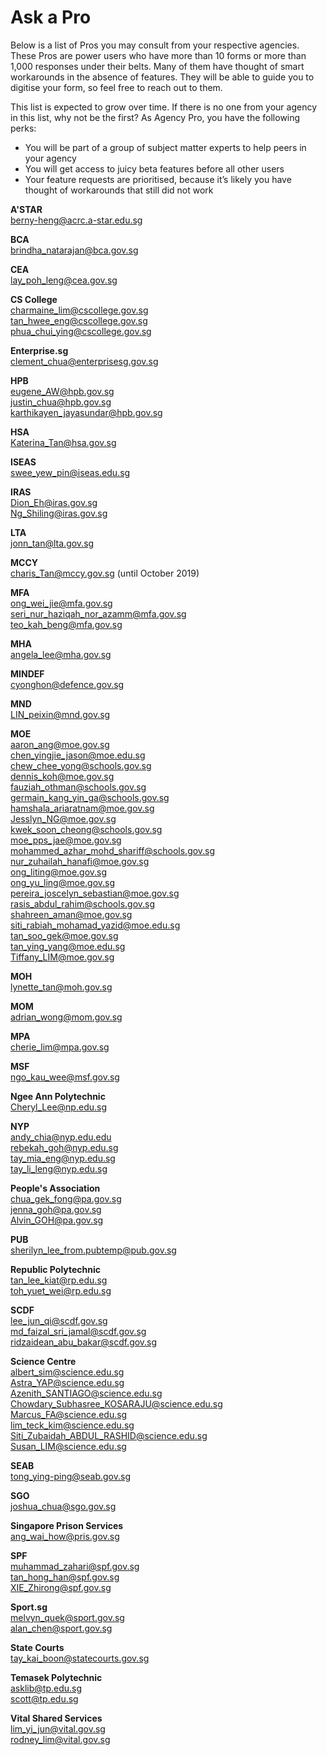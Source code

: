 # Ask a Pro

Below is a list of Pros you may consult from your respective agencies. These Pros are power users who have more than 10 forms or more than 1,000 responses under their belts. Many of them have thought of smart workarounds in the absence of features. They will be able to guide you to digitise your form, so feel free to reach out to them.

This list is expected to grow over time. If there is no one from your agency in this list, why not be the first? As Agency Pro, you have the following perks:
- You will be part of a group of subject matter experts to help peers in your agency
- You will get access to juicy beta features before all other users
- Your feature requests are prioritised, because it’s likely you have thought of workarounds that still did not work

**A'STAR**  
berny-heng@acrc.a-star.edu.sg  

**BCA**  
brindha_natarajan@bca.gov.sg

**CEA**  
lay_poh_leng@cea.gov.sg

**CS College**  
charmaine_lim@cscollege.gov.sg  
tan_hwee_eng@cscollege.gov.sg  
phua_chui_ying@cscollege.gov.sg

**Enterprise.sg**  
clement_chua@enterprisesg.gov.sg

**HPB**  
eugene_AW@hpb.gov.sg  
justin_chua@hpb.gov.sg  
karthikayen_jayasundar@hpb.gov.sg

**HSA**  
Katerina_Tan@hsa.gov.sg

**ISEAS**  
swee_yew_pin@iseas.edu.sg

**IRAS**  
Dion_Eh@iras.gov.sg   
Ng_Shiling@iras.gov.sg

**LTA**  
jonn_tan@lta.gov.sg

**MCCY**  
charis_Tan@mccy.gov.sg (until October 2019)

**MFA**  
ong_wei_jie@mfa.gov.sg  
seri_nur_haziqah_nor_azamm@mfa.gov.sg  
teo_kah_beng@mfa.gov.sg

**MHA**  
angela_lee@mha.gov.sg

**MINDEF**  
cyonghon@defence.gov.sg

**MND**  
LIN_peixin@mnd.gov.sg

**MOE**    
aaron_ang@moe.gov.sg  
chen_yingjie_jason@moe.edu.sg  
chew_chee_yong@schools.gov.sg  
dennis_koh@moe.gov.sg  
fauziah_othman@schools.gov.sg  
germain_kang_yin_ga@schools.gov.sg  
hamshala_ariaratnam@moe.gov.sg   
Jesslyn_NG@moe.gov.sg    
kwek_soon_cheong@schools.gov.sg  
moe_pps_jae@moe.gov.sg  
mohammed_azhar_mohd_shariff@schools.gov.sg  
nur_zuhailah_hanafi@moe.gov.sg  
ong_liting@moe.gov.sg  
ong_yu_ling@moe.gov.sg  
pereira_joscelyn_sebastian@moe.gov.sg  
rasis_abdul_rahim@schools.gov.sg  
shahreen_aman@moe.gov.sg  
siti_rabiah_mohamad_yazid@moe.edu.sg  
tan_soo_gek@moe.gov.sg  
tan_ying_yang@moe.edu.sg  
Tiffany_LIM@moe.gov.sg  

**MOH**  
lynette_tan@moh.gov.sg

**MOM**  
adrian_wong@mom.gov.sg

**MPA**  
cherie_lim@mpa.gov.sg

**MSF**  
ngo_kau_wee@msf.gov.sg

**Ngee Ann Polytechnic**  
Cheryl_Lee@np.edu.sg

**NYP**  
andy_chia@nyp.edu.edu  
rebekah_goh@nyp.edu.sg  
tay_mia_eng@nyp.edu.sg  
tay_li_leng@nyp.edu.sg

**People's Association**  
chua_gek_fong@pa.gov.sg  
jenna_goh@pa.gov.sg  
Alvin_GOH@pa.gov.sg

**PUB**  
sherilyn_lee_from.pubtemp@pub.gov.sg

**Republic Polytechnic**  
tan_lee_kiat@rp.edu.sg  
toh_yuet_wei@rp.edu.sg

**SCDF**  
lee_jun_qi@scdf.gov.sg  
md_faizal_sri_jamal@scdf.gov.sg  
ridzaidean_abu_bakar@scdf.gov.sg

**Science Centre**  
albert_sim@science.edu.sg    
Astra_YAP@science.edu.sg    
Azenith_SANTIAGO@science.edu.sg    
Chowdary_Subhasree_KOSARAJU@science.edu.sg  
Marcus_FA@science.edu.sg  
lim_teck_kim@science.edu.sg  
Siti_Zubaidah_ABDUL_RASHID@science.edu.sg  
Susan_LIM@science.edu.sg  

**SEAB**  
tong_ying-ping@seab.gov.sg

**SGO**  
joshua_chua@sgo.gov.sg

**Singapore Prison Services**  
ang_wai_how@pris.gov.sg

**SPF**  
muhammad_zahari@spf.gov.sg  
tan_hong_han@spf.gov.sg  
XIE_Zhirong@spf.gov.sg

**Sport.sg**  
melvyn_quek@sport.gov.sg  
alan_chen@sport.gov.sg

**State Courts**  
tay_kai_boon@statecourts.gov.sg

**Temasek Polytechnic**  
asklib@tp.edu.sg  
scott@tp.edu.sg

**Vital Shared Services**  
lim_yi_jun@vital.gov.sg  
rodney_lim@vital.gov.sg
